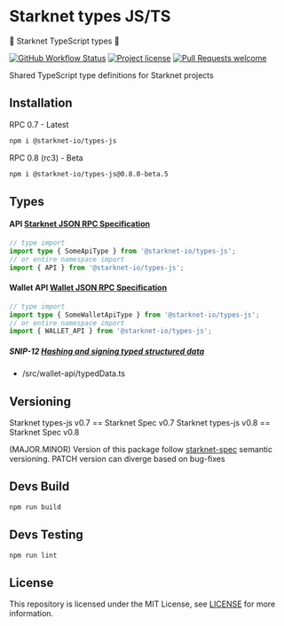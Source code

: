 # Starknet types JS/TS

🐺 Starknet TypeScript types 🚀

[![GitHub Workflow Status](https://github.com/starknet-io/types-js/actions/workflows/publish.yml/badge.svg)](https://github.com/starknet-io/types-js/actions/workflows/publish.yml)
[![Project license](https://img.shields.io/github/license/starknet-io/types-js.svg?style=flat-square)](LICENSE)
[![Pull Requests welcome](https://img.shields.io/badge/PRs-welcome-ff69b4.svg?style=flat-square)](https://github.com/starknet-io/types-js/issues?q=is%3Aissue+is%3Aopen+label%3A%22help+wanted%22)

Shared TypeScript type definitions for Starknet projects

## Installation

RPC 0.7 - Latest

```bash
npm i @starknet-io/types-js
```

RPC 0.8 (rc3) - Beta

```bash
npm i @starknet-io/types-js@0.8.0-beta.5
```

## Types

#### API [Starknet JSON RPC Specification](https://github.com/starkware-libs/starknet-specs/tree/master/api)

```ts
// type import
import type { SomeApiType } from '@starknet-io/types-js';
// or entire namespace import
import { API } from '@starknet-io/types-js';
```

#### Wallet API [Wallet JSON RPC Specification](https://github.com/starkware-libs/starknet-specs/tree/48e77bf4aaf687388b40b8198e3105401941517a/wallet-api)

```ts
// type import
import type { SomeWalletApiType } from '@starknet-io/types-js';
// or entire namespace import
import { WALLET_API } from '@starknet-io/types-js';
```

##### SNIP-12 [Hashing and signing typed structured data](https://github.com/starknet-io/SNIPs/blob/main/SNIPS/snip-12.md)

- /src/wallet-api/typedData.ts

## Versioning

Starknet types-js v0.7 == Starknet Spec v0.7
Starknet types-js v0.8 == Starknet Spec v0.8

(MAJOR.MINOR) Version of this package follow [starknet-spec](https://github.com/starkware-libs/starknet-specs) semantic versioning. PATCH version can diverge based on bug-fixes

## Devs Build

```bash
npm run build
```

## Devs Testing

```bash
npm run lint
```

## License

This repository is licensed under the MIT License, see [LICENSE](LICENSE) for more information.
